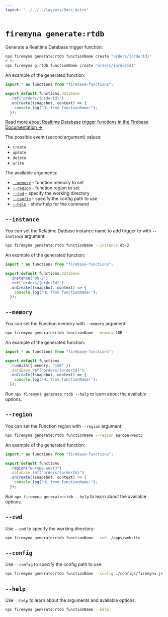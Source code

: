 ```yaml
---
layout: "../../../layouts/Docs.astro"
---
```


# `firemyna generate:rtdb`

Generate a Realtime Database trigger function:

```bash
npx firemyna generate:rtdb functionName create "orders/{orderId}"
# Or
npx firemyna g:rtdb functionName create "orders/{orderId}"
```

An example of the generated function:

```ts
import * as functions from "firebase-functions";

export default functions.database
  .ref("orders/{orderId}")
  .onCreate((snapshot, context) => {
    console.log("Hi from functionName!");
  });
```

[Read more about Realtime Database trigger functions in the Firebase Documentation →](https://firebase.google.com/docs/functions/database-events)

The possible event (second argument) values:

- `create`
- `update`
- `delete`
- `write`

The available arguments:

- [`--memory`](#--memory) - function memory to set
- [`--region`](#--region) - function region to set
- [`--cwd`](#--cwd) - specify the working directory
- [`--config`](#--config) - specify the config path to use
- [`--help`](#--help) - show help for the command

## `--instance`

You can set the Relatime Datbase instance name to add trigger to with `--instance` argument:

```bash
npx firemyna generate:rtdb functionName --instance db-2
```

An example of the generated function:

```ts
import * as functions from "firebase-functions";

export default functions.database
  .instance("db-2")
  .ref("orders/{orderId}")
  .onCreate((snapshot, context) => {
    console.log("Hi from functionName!");
  });
```

## `--memory`

You can set the Function memory with `--memory` argument:

```bash
npx firemyna generate:rtdb functionName --memory 1GB
```

An example of the generated function:

```ts
import * as functions from "firebase-functions";

export default functions
  .runWith({ memory: "1GB" })
  .database.ref("orders/{orderId}")
  .onCreate((snapshot, context) => {
    console.log("Hi from functionName!");
  });
```

Run `npx firemyna generate:rtdb --help` to learn about the available options.

## `--region`

You can set the Function region with `--region` argument:

```bash
npx firemyna generate:rtdb functionName --region europe-west3
```

An example of the generated function:

```ts
import * as functions from "firebase-functions";

export default functions
  .region("europe-west3")
  .database.ref("orders/{orderId}")
  .onCreate((snapshot, context) => {
    console.log("Hi from functionName!");
  });
```

Run `npx firemyna generate:rtdb --help` to learn about the available options.

## `--cwd`

Use `--cwd` to specify the working directory:

```bash
npx firemyna generate:rtdb functionName --cwd ./apps/website
```

## `--config`

Use `--config` to specify the config path to use:

```bash
npx firemyna generate:rtdb functionName --config ./configs/firemyna.js
```

## `--help`

Use `--help` to learn about the arguments and available options:

```bash
npx firemyna generate:rtdb functionName --help
```
